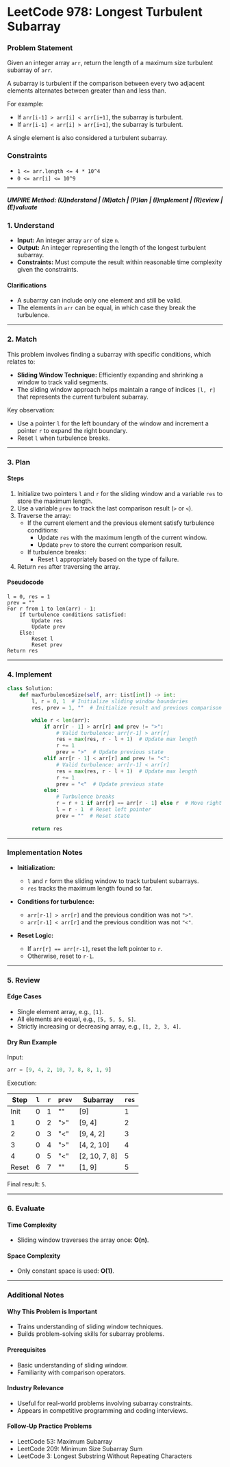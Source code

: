 

# LeetCode 978: Longest Turbulent Subarray

### Problem Statement

Given an integer array `arr`, return the length of a maximum size turbulent subarray of `arr`.

A subarray is turbulent if the comparison between every two adjacent elements alternates between greater than and less than.

For example:
- If `arr[i-1] > arr[i] < arr[i+1]`, the subarray is turbulent.
- If `arr[i-1] < arr[i] > arr[i+1]`, the subarray is turbulent.

A single element is also considered a turbulent subarray.

### Constraints
- `1 <= arr.length <= 4 * 10^4`
- `0 <= arr[i] <= 10^9`

---

##### UMPIRE Method: (U)nderstand | (M)atch | (P)lan | (I)mplement | (R)eview | (E)valuate

### 1. Understand

- **Input:** An integer array `arr` of size `n`.
- **Output:** An integer representing the length of the longest turbulent subarray.
- **Constraints:** Must compute the result within reasonable time complexity given the constraints.

#### Clarifications
- A subarray can include only one element and still be valid.
- The elements in `arr` can be equal, in which case they break the turbulence.

---

### 2. Match

This problem involves finding a subarray with specific conditions, which relates to:
- **Sliding Window Technique:** Efficiently expanding and shrinking a window to track valid segments.
- The sliding window approach helps maintain a range of indices `[l, r]` that represents the current turbulent subarray.

Key observation:
- Use a pointer `l` for the left boundary of the window and increment a pointer `r` to expand the right boundary.
- Reset `l` when turbulence breaks.

---

### 3. Plan

#### Steps
1. Initialize two pointers `l` and `r` for the sliding window and a variable `res` to store the maximum length.
2. Use a variable `prev` to track the last comparison result (`>` or `<`).
3. Traverse the array:
   - If the current element and the previous element satisfy turbulence conditions:
     - Update `res` with the maximum length of the current window.
     - Update `prev` to store the current comparison result.
   - If turbulence breaks:
     - Reset `l` appropriately based on the type of failure.
4. Return `res` after traversing the array.

#### Pseudocode
```
l = 0, res = 1
prev = ""
For r from 1 to len(arr) - 1:
    If turbulence conditions satisfied:
        Update res
        Update prev
    Else:
        Reset l
        Reset prev
Return res
```

---

### 4. Implement

```python
class Solution:
    def maxTurbulenceSize(self, arr: List[int]) -> int:
        l, r = 0, 1  # Initialize sliding window boundaries
        res, prev = 1, ""  # Initialize result and previous comparison state

        while r < len(arr):
            if arr[r - 1] > arr[r] and prev != ">":
                # Valid turbulence: arr[r-1] > arr[r]
                res = max(res, r - l + 1)  # Update max length
                r += 1
                prev = ">"  # Update previous state
            elif arr[r - 1] < arr[r] and prev != "<":
                # Valid turbulence: arr[r-1] < arr[r]
                res = max(res, r - l + 1)  # Update max length
                r += 1
                prev = "<"  # Update previous state
            else:
                # Turbulence breaks
                r = r + 1 if arr[r] == arr[r - 1] else r  # Move right pointer
                l = r - 1  # Reset left pointer
                prev = ""  # Reset state
        
        return res
```

---

### Implementation Notes

- **Initialization:**
  - `l` and `r` form the sliding window to track turbulent subarrays.
  - `res` tracks the maximum length found so far.

- **Conditions for turbulence:**
  - `arr[r-1] > arr[r]` and the previous condition was not `">"`.
  - `arr[r-1] < arr[r]` and the previous condition was not `"<"`.

- **Reset Logic:**
  - If `arr[r] == arr[r-1]`, reset the left pointer to `r`.
  - Otherwise, reset to `r-1`.

---

### 5. Review

#### Edge Cases
- Single element array, e.g., `[1]`.
- All elements are equal, e.g., `[5, 5, 5, 5]`.
- Strictly increasing or decreasing array, e.g., `[1, 2, 3, 4]`.

#### Dry Run Example

Input:
```python
arr = [9, 4, 2, 10, 7, 8, 8, 1, 9]
```

Execution:

| Step | `l` | `r` | `prev` | Subarray        | `res` |
|------|-----|-----|--------|----------------|-------|
| Init | 0   | 1   | ""     | [9]            | 1     |
| 1    | 0   | 2   | ">"    | [9, 4]         | 2     |
| 2    | 0   | 3   | "<"    | [9, 4, 2]      | 3     |
| 3    | 0   | 4   | ">"    | [4, 2, 10]     | 4     |
| 4    | 0   | 5   | "<"    | [2, 10, 7, 8]  | 5     |
| Reset| 6   | 7   | ""     | [1, 9]         | 5     |

Final result: `5`.

---

### 6. Evaluate

#### Time Complexity
- Sliding window traverses the array once: **O(n)**.

#### Space Complexity
- Only constant space is used: **O(1)**.

---

### Additional Notes

#### Why This Problem is Important
- Trains understanding of sliding window techniques.
- Builds problem-solving skills for subarray problems.

#### Prerequisites
- Basic understanding of sliding window.
- Familiarity with comparison operators.

#### Industry Relevance
- Useful for real-world problems involving subarray constraints.
- Appears in competitive programming and coding interviews.

#### Follow-Up Practice Problems
- LeetCode 53: Maximum Subarray
- LeetCode 209: Minimum Size Subarray Sum
- LeetCode 3: Longest Substring Without Repeating Characters

